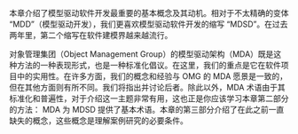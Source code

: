 本章介绍了模型驱动软件开发最重要的基本概念及其动机。相对于不太精确的变体 “MDD”（模型驱动开发），我们更喜欢模型驱动软件开发的缩写 “MDSD”。在过去两年里，第二个缩写在软件建模界越来越流行。 

对象管理集团（Object Management Group）的模型驱动架构（MDA）既是这种方法的一种表现形式，也是一种标准化倡议。在这里，我们的重点是它在软件项目中的实用性。在许多方面，我们的概念和经验与 OMG 的 MDA 愿景是一致的，但在其他方面则有所不同。我们将指出并讨论后者。除此以外，MDA 术语由于其标准化和普遍性，对于介绍这一主题非常有用，这也正是你应该学习本章第二部分的方法： MDA 为 MDSD 提供了基本术语。本章的第三部分介绍了在此之前一直缺失的概念，这些概念是理解案例研究的必要条件。

